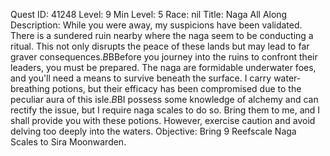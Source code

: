 Quest ID: 41248
Level: 9
Min Level: 5
Race: nil
Title: Naga All Along
Description: While you were away, my suspicions have been validated. There is a sundered ruin nearby where the naga seem to be conducting a ritual. This not only disrupts the peace of these lands but may lead to far graver consequences.$B$BBefore you journey into the ruins to confront their leaders, you must be prepared. The naga are formidable underwater foes, and you'll need a means to survive beneath the surface. I carry water-breathing potions, but their efficacy has been compromised due to the peculiar aura of this isle.$B$BI possess some knowledge of alchemy and can rectify the issue, but I require naga scales to do so. Bring them to me, and I shall provide you with these potions. However, exercise caution and avoid delving too deeply into the waters.
Objective: Bring 9 Reefscale Naga Scales to Sira Moonwarden.
